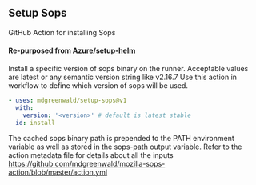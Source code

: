 ## Setup Sops ##
GitHub Action for installing Sops

#### Re-purposed from [Azure/setup-helm](https://github.com/Azure/setup-helm) ####

Install a specific version of sops binary on the runner.
Acceptable values are latest or any semantic version string like v2.16.7 Use this action in workflow to define which version of sops will be used.

```yaml
- uses: mdgreenwald/setup-sops@v1
  with:
    version: '<version>' # default is latest stable
  id: install
```

The cached sops binary path is prepended to the PATH environment variable as well as stored in the sops-path output variable. Refer to the action metadata file for details about all the inputs https://github.com/mdgreenwald/mozilla-sops-action/blob/master/action.yml
